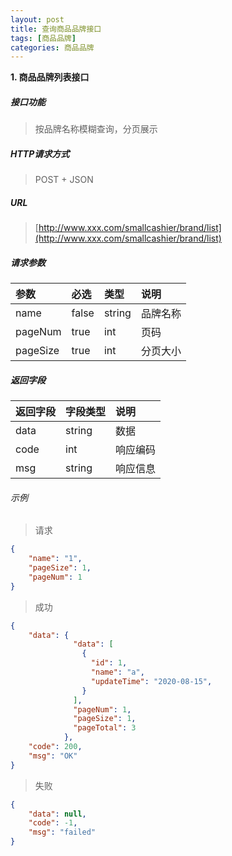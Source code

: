 ```yaml
---
layout: post
title: 查询商品品牌接口
tags: [商品品牌]
categories: 商品品牌 
---
```


**1\. 商品品牌列表接口**

##### 接口功能
> 按品牌名称模糊查询，分页展示

##### HTTP请求方式
> POST + JSON

##### URL
> [http://www.xxx.com/smallcashier/brand/list](http://www.xxx.com/smallcashier/brand/list)

##### 请求参数

|参数|必选|类型|说明|
|:---|:---|:---|:---|
|name|false|string|品牌名称|
|pageNum|true|int|页码|
|pageSize|true|int|分页大小|

##### 返回字段

|返回字段|字段类型|说明|
|:---|:---|:---|
|data|string|数据|
|code|int|响应编码|
|msg|string|响应信息|


###### 示例
> 请求
``` json
{
	"name": "1",
	"pageSize": 1,
	"pageNum": 1
}
```
> 成功
``` json
{
    "data": {
              "data": [
                {
                  "id": 1,
                  "name": "a",
                  "updateTime": "2020-08-15",
                }
              ],
              "pageNum": 1,
              "pageSize": 1,
              "pageTotal": 3
            },
    "code": 200,
    "msg": "OK"
}
```
> 失败
``` json
{
    "data": null,
    "code": -1,
    "msg": "failed"
}
```